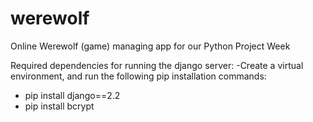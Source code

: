 # werewolf
Online Werewolf (game) managing app for our Python Project Week


Required dependencies for running the django server:
  -Create a virtual environment, and run the following pip installation commands:
  - pip install django==2.2
  - pip install bcrypt
